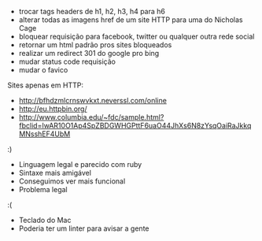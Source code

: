 - trocar tags headers de h1, h2, h3, h4 para h6
- alterar todas as imagens href de um site HTTP para uma do Nicholas Cage
- bloquear requisição para facebook, twitter ou qualquer outra rede social
- retornar um html padrão pros sites bloqueados
- realizar um redirect 301 do google pro bing
- mudar status code requisição
- mudar o favico

Sites apenas em HTTP:
- http://bfhdzmlcrnswvkxt.neverssl.com/online
- http://eu.httpbin.org/
- http://www.columbia.edu/~fdc/sample.html?fbclid=IwAR10O1Ap4SpZBDGWHGPttF6uaO44JhXs6N8zYsqOaiRaJkkqMNsshEF4UbM

:)
- Linguagem legal e parecido com ruby
- Sintaxe mais amigável
- Conseguimos ver mais funcional
- Problema legal

:(
- Teclado do Mac
- Poderia ter um linter para avisar a gente
